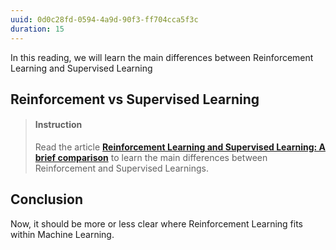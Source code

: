 ```yaml
---
uuid: 0d0c28fd-0594-4a9d-90f3-ff704cca5f3c
duration: 15
---
```


In this reading, we will learn the main differences between Reinforcement Learning and Supervised Learning

## Reinforcement vs Supervised Learning

> #### Instruction
> Read the article [**Reinforcement Learning and Supervised Learning: A brief comparison**](https://hackernoon.com/reinforcement-learning-and-supervised-learning-a-brief-comparison-1b6d68c45ffa) to learn the main differences between Reinforcement and Supervised Learnings.


## Conclusion

Now, it should be more or less clear where Reinforcement Learning fits within Machine Learning. 



